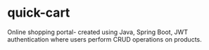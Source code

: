 # quick-cart
Online shopping portal- created using Java, Spring Boot, JWT authentication where users perform CRUD operations on products.
